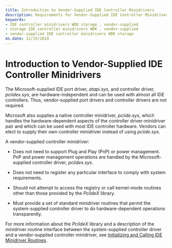 ```yaml
---
title: Introduction to Vendor-Supplied IDE Controller Minidrivers
description: Requirements for Vendor-Supplied IDE Controller Minidrivers
keywords:
- IDE controller minidrivers WDK storage , vendor-supplied
- storage IDE controller minidrivers WDK , vendor-supplied
- vendor-supplied IDE controller minidrivers WDK storage
ms.date: 12/15/2019
---
```


# Introduction to Vendor-Supplied IDE Controller Minidrivers

The Microsoft-supplied IDE port driver, *atapi.sys*, and controller driver, *pciidex.sys*, are hardware-independent and can be used with almost all IDE controllers. Thus, vendor-supplied port drivers and controller drivers are not required.

Microsoft also supplies a native controller minidriver, *pciide.sys*, which handles the hardware-dependent aspects of the controller driver-minidriver pair and which can be used with most IDE controller hardware. Vendors can elect to supply their own controller minidriver instead of using *pciide.sys*.

A vendor-supplied controller minidriver:

- Does not need to support Plug and Play (PnP) or power management. PnP and power management operations are handled by the Microsoft-supplied controller driver, *pciidex.sys*.

- Does not need to register any particular interface to comply with system requirements.

- Should not attempt to access the registry or call kernel-mode routines other than those provided by the *PciIdeX* library.

- Must provide a set of standard minidriver routines that permit the system-supplied controller driver to do hardware-dependent operations transparently.

For more information about the *PciIdeX* library and a description of the minidriver routine interface between the system-supplied controller driver and a vendor-supplied controller minidriver, see [Initializing and Calling IDE Minidriver Routines](initializing-and-calling-ide-minidriver-routines.md).

 

 




